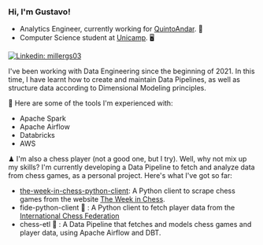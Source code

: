 ### Hi, I'm Gustavo!

* Analytics Engineer, currently working for [QuintoAndar](https://www.quintoandar.com.br/). 🎲
* Computer Science student at [Unicamp](https://www.unicamp.br/unicamp/). 🖥

[![Linkedin: millergs03](https://img.shields.io/badge/-millergs03-blue?style=flat-square&logo=Linkedin&logoColor=white&link=https://www.linkedin.com/in/millergs03/)](https://www.linkedin.com/in/millergs03/)

I've been working with Data Engineering since the beginning of 2021. In this time, I have learnt how to create and maintain Data Pipelines, as well as structure data according to Dimensional Modeling principles.

🔨 Here are some of the tools I'm experienced with:
- Apache Spark
- Apache Airflow
- Databricks
- AWS

♟ I'm also a chess player (not a good one, but I try). Well, why not mix up my skills? I'm currently developing a Data Pipeline to fetch and analyze data from chess games, as a personal project. Here's what I've got so far:
- [the-week-in-chess-python-client](https://github.com/Miller-GS/the-week-in-chess-python-client): A Python client to scrape chess games from the website [The Week in Chess](https://theweekinchess.com/).
- fide-python-client :construction: : A Python client to fetch player data from the [International Chess Federation](https://www.fide.com/)
- chess-etl :construction: : A Data Pipeline that fetches and models chess games and player data, using Apache Airflow and DBT.

